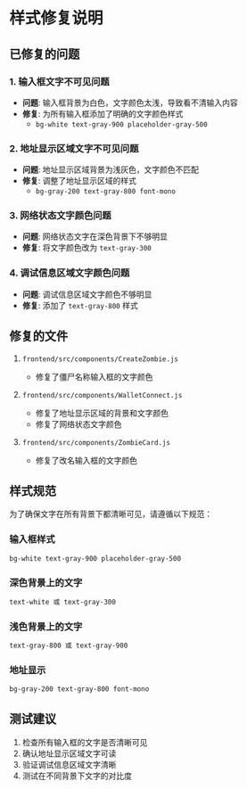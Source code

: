 # 样式修复说明

## 已修复的问题

### 1. 输入框文字不可见问题

- **问题**: 输入框背景为白色，文字颜色太浅，导致看不清输入内容
- **修复**: 为所有输入框添加了明确的文字颜色样式
  - `bg-white text-gray-900 placeholder-gray-500`

### 2. 地址显示区域文字不可见问题

- **问题**: 地址显示区域背景为浅灰色，文字颜色不匹配
- **修复**: 调整了地址显示区域的样式
  - `bg-gray-200 text-gray-800 font-mono`

### 3. 网络状态文字颜色问题

- **问题**: 网络状态文字在深色背景下不够明显
- **修复**: 将文字颜色改为 `text-gray-300`

### 4. 调试信息区域文字颜色问题

- **问题**: 调试信息区域文字颜色不够明显
- **修复**: 添加了 `text-gray-800` 样式

## 修复的文件

1. `frontend/src/components/CreateZombie.js`

   - 修复了僵尸名称输入框的文字颜色

2. `frontend/src/components/WalletConnect.js`

   - 修复了地址显示区域的背景和文字颜色
   - 修复了网络状态文字颜色

3. `frontend/src/components/ZombieCard.js`

   - 修复了改名输入框的文字颜色

## 样式规范

为了确保文字在所有背景下都清晰可见，请遵循以下规范：

### 输入框样式

```css
bg-white text-gray-900 placeholder-gray-500
```

### 深色背景上的文字

```css
text-white 或 text-gray-300
```

### 浅色背景上的文字

```css
text-gray-800 或 text-gray-900
```

### 地址显示

```css
bg-gray-200 text-gray-800 font-mono
```

## 测试建议

1. 检查所有输入框的文字是否清晰可见
2. 确认地址显示区域文字可读
3. 验证调试信息区域文字清晰
4. 测试在不同背景下文字的对比度
